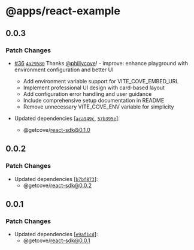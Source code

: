 # @apps/react-example

## 0.0.3

### Patch Changes

- [#36](https://github.com/getcove/cove-js-sdk/pull/36) [`4a29580`](https://github.com/getcove/cove-js-sdk/commit/4a29580ebf6a503be3553101bbf3436372aa012e) Thanks [@phillycove](https://github.com/phillycove)! - improve: enhance playground with environment configuration and better UI

  - Add environment variable support for VITE_COVE_EMBED_URL
  - Implement professional UI design with card-based layout
  - Add configuration error handling and user guidance
  - Include comprehensive setup documentation in README
  - Remove unnecessary VITE_COVE_ENV variable for simplicity

- Updated dependencies [[`aca949c`](https://github.com/getcove/cove-js-sdk/commit/aca949c22fdbfba5cce8a5a04de4932fbf76b1db), [`57b395e`](https://github.com/getcove/cove-js-sdk/commit/57b395e36612cabc0b95ff26433fbbd4ad00cd07)]:
  - @getcove/react-sdk@0.1.0

## 0.0.2

### Patch Changes

- Updated dependencies [[`b7bf873`](https://github.com/getcove/cove-js-sdk/commit/b7bf8730fad210b2faf338f652e83936c3cd81bf)]:
  - @getcove/react-sdk@0.0.2

## 0.0.1

### Patch Changes

- Updated dependencies [[`e9af1cd`](https://github.com/getcove/cove-js-sdk/commit/e9af1cdf54de5a22d99b9c76dc1079fe6bb45edc)]:
  - @getcove/react-sdk@0.0.1
